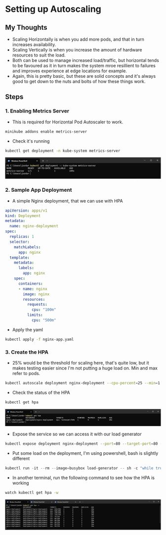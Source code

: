 # Setting up Autoscaling

## My Thoughts

- Scaling Horizontally is when you add more pods, and that in turn increases availability.
- Scaling Vertically is when you increase the amount of hardware resources to suit the load.
- Both can be used to manage increased load/traffic, but horizontal tends to be favoured as it in turn makes the system mroe resillient to failures and improves experience at edge locations for example.
- Again, this is pretty basic, but these are solid concepts and it's always good to get down to the nuts and bolts of how these things work.

## Steps

### 1. Enabling Metrics Server

- This is required for Horizontal Pod Autoscaler to work.

```bash
minikube addons enable metrics-server
```

- Check it's running

```bash
kubectl get deployment -n kube-system metrics-server
```

![](./screenshots/metrics-running.png)

### 2. Sample App Deployment

- A simple Nginx deployment, that we can use with HPA

```yaml
apiVersion: apps/v1
kind: Deployment
metadata:
  name: nginx-deployment
spec:
  replicas: 1
  selector:
    matchLabels:
      app: nginx
  template:
    metadata:
      labels:
        app: nginx
    spec:
      containers:
      - name: nginx
        image: nginx
        resources:
          requests:
            cpu: "100m"
          limits:
            cpu: "500m"
```

- Apply the yaml

```bash
kubectl apply -f nginx-app.yaml
```

### 3. Create the HPA

- 25% would be the threshold for scaling here, that's quite low, but it makes testing easier since I'm not putting a huge load on. Min and max refer to pods.

```bash
kubectl autoscale deployment nginx-deployment --cpu-percent=25 --min=1 --max=5
```

- Check the status of the HPA

```bash
kubectl get hpa
```

![](./screenshots/hpa-running.png)

- Expose the service so we can access it with our load generator

```bash
kubectl expose deployment nginx-deployment --port=80 --target-port=80 --type=ClusterIP
```

- Put some load on the deployment, I'm using powershell, bash is slightly different

```powershell
kubectl run -it --rm --image=busybox load-generator -- sh -c "while true; do wget -q -O- http://nginx-deployment.default.svc.cluster.local; done"
```

- In another terminal, run the following command to see how the HPA is working

```bash
watch kubectl get hpa -w
```
![](./screenshots/hpa-scaling.png)


